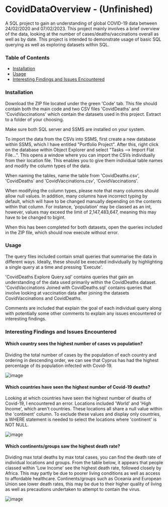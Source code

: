 # CovidDataOverview - (Unfinished)
A SQL project to gain an understanding of global COVID-19 data between 24/02/2020 and 07/02/2023. 
This project mainly involves a brief overview of the data, looking at the number of cases/deaths/vaccinations overall as well as by date.
This project is intended to demonstrate usage of basic SQL querying as well as exploring datasets within SQL.

### Table of Contents
* [Installation](#Installation)
* [Usage](#Usage)
* [Interesting Findings and Issues Encountered](#Interesting-Findings-and-Issues-Encountered)

### Installation
Download the ZIP file located under the green 'Code' tab. This file should contain both the main code and two CSV files 'CovidDeaths' and 'CovidVaccinations' which contain the datasets used in this project. Extract to a folder of your choosing.

Make sure both SQL server and SSMS are installed on your system.

To import the data from the CSVs into SSMS, first create a new database within SSMS, which I have entitled "Portfolio Project".
After this, right click on the database within Object Explorer and select "Tasks --> Import Flat File...".
This opens a window where you can import the CSVs individually from their location file. This enables you to give them individual table names and modify the column types of the data.

When naming the tables, name the table from 'CovidDeaths.csv', 'CovidDeaths' and 'CovidVaccinations.csv', 'CovidVaccinations'.

When modifying the column types, please note that many columns should allow null values. In addition, many columns have incorrect typing by default, which will have to be changed manually depending on the contents within that column.
For instance, 'population' may be classed as an int, however, values may exceed the limit of 2,147,483,647, meaning this may have to be changed to bigint.

When this has been completed for both datasets, open the queries included in the ZIP file, which should now execute without error.


### Usage
The query files included contain small queries that summarise the data in different ways. Ideally, these should be executed individually by highlighting a single query at a time and pressing 'Execute'.

'CovidDeaths Explore Query.sql' contains queries that gain an understanding of the data used primarily within the CovidDeaths dataset.
'CovidVaccinations Joined with CovidDeaths.sql' contains queries that involve looking at vaccination data after joining the datasets CovidVaccinations and CovidDeaths.

Comments are included that explain the goal of each individual query along with potentially some other comments to explain any issues encountered or interesting findings.

### Interesting Findings and Issues Encountered
#### Which country sees the highest number of cases vs population?
Dividing the total number of cases by the population of each country and ordering in descending order, we can see that Cyprus has had the highest percentage of its population infected with Covid-19.

![image](https://user-images.githubusercontent.com/125564099/224314421-4ed68ca6-588e-499f-9d57-896ddf767e9c.png)

#### Which countries have seen the highest number of Covid-19 deaths?
Looking at which countries have seen the highest number of deaths of Covid-19, I encountered an error. Locations included 'World' and 'High Income', which aren't countries. These locations all share a null value within the 'continent' column. To exclude these values and display only countries, a WHERE statement is needed to select the locations where 'continent' is NOT NULL.

![image](https://user-images.githubusercontent.com/125564099/224315447-895a0ba3-4353-42e5-96ae-e641f351c837.png)

#### Which continents/groups saw the highest death rate?
Dividing max total deaths by max total cases, you can find the death rate of individual locations and groups. From the table below, it appears that people classed within 'Low Income' see the highest death rate, followed closely by Africa. This may partly be due to poorer living conditions as well as access to affordable healthcare.
Continents/groups such as Oceania and European Union see lower death rates, this may be due to their higher quality of living as well as precautions undertaken to attempt to contain the virus.

![image](https://user-images.githubusercontent.com/125564099/224319224-fc646be1-6602-46d8-8e72-dc8ffd33df9d.png)
